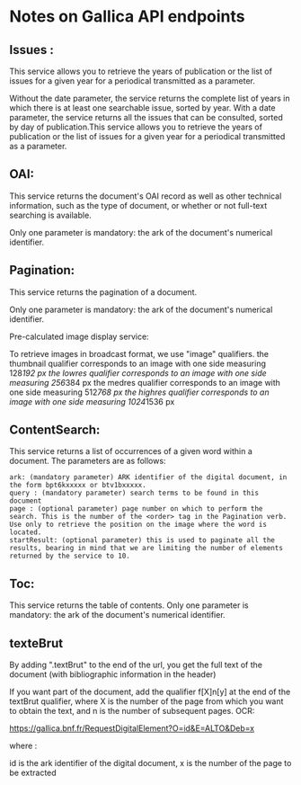 # Notes on Gallica API endpoints

## Issues : 

This service allows you to retrieve the years of publication or the list of issues for a given year for a periodical transmitted as a parameter.

Without the date parameter, the service returns the complete list of years in which there is at least one searchable issue, sorted by year.
With a date parameter, the service returns all the issues that can be consulted, sorted by day of publication.This service allows you to retrieve the years of publication or the list of issues for a given year for a periodical transmitted as a parameter.

## OAI:
This service returns the document's OAI record as well as other technical information, such as the type of document, or whether or not full-text searching is available.

Only one parameter is mandatory: the ark of the document's numerical identifier.

## Pagination:

This service returns the pagination of a document.

Only one parameter is mandatory: the ark of the document's numerical identifier.

Pre-calculated image display service:

To retrieve images in broadcast format, we use "image" qualifiers.
    the thumbnail qualifier corresponds to an image with one side measuring 128*192 px
    the lowres qualifier corresponds to an image with one side measuring 256*384 px
    the medres qualifier corresponds to an image with one side measuring 512*768 px
    the highres qualifier corresponds to an image with one side measuring 1024*1536 px

## ContentSearch:

This service returns a list of occurrences of a given word within a document.
The parameters are as follows:

    ark: (mandatory parameter) ARK identifier of the digital document, in the form bpt6kxxxxx or btv1bxxxxx.
    query : (mandatory parameter) search terms to be found in this document
    page : (optional parameter) page number on which to perform the search. This is the number of the <order> tag in the Pagination verb. Use only to retrieve the position on the image where the word is located.
    startResult: (optional parameter) this is used to paginate all the results, bearing in mind that we are limiting the number of elements returned by the service to 10.

## Toc:
This service returns the table of contents.
Only one parameter is mandatory: the ark of the document's numerical identifier.

## texteBrut

By adding ".textBrut" to the end of the url, you get the full text of the document (with bibliographic information in the header)

If you want part of the document, add the qualifier f[X]n[y] at the end of the textBrut qualifier, where X is the number of the page from which you want to obtain the text, and n is the number of subsequent pages.
OCR:

https://gallica.bnf.fr/RequestDigitalElement?O=id&E=ALTO&Deb=x 
	
where :

id is the ark identifier of the digital document,
    x is the number of the page to be extracted

